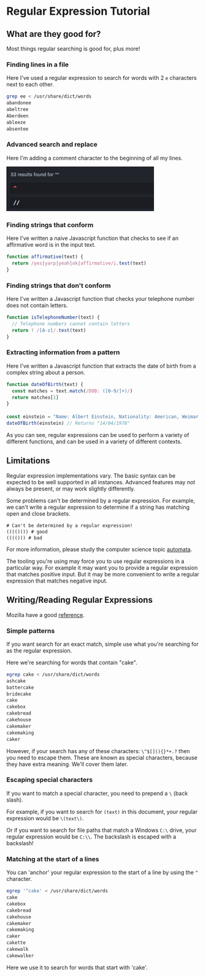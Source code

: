 # Regular Expression Tutorial

## What are they good for?

Most things regular searching is good for, plus more!

### Finding lines in a file

Here I've used a regular expression to search for words with 2 `e` characters
next to each other.

```bash
grep ee < /usr/share/dict/words
abandonee
abeltree
Aberdeen
ableeze
absentee
```

### Advanced search and replace

Here I'm adding a comment character to the beginning of all my lines.

![searching for: ^ Replacing with //](https://raw.githubusercontent.com/ccouzens/regex_tutorial/master/advanced%20replace%20add%20comments.png)

### Finding strings that conform

Here I've written a naive Javascript function that checks to see if an
affirmative word is in the input text.

```javascript
function affirmative(text) {
  return /yes|yarp|yeah|ok|affirmative/i.test(text)
}
```

### Finding strings that don't conform

Here I've written a Javascript function that checks your telephone number does
not contain letters.

```javascript
function isTelephoneNumber(text) {
  // Telephone numbers cannot contain letters
  return ! /[A-z]/.test(text)
}
```

### Extracting information from a pattern

Here I've written a Javascript function that extracts the date of birth from a
complex string about a person.

```javascript
function dateOfBirth(text) {
  const matches = text.match(/DOB: ([0-9/]+)/)
  return matches[1]
}

const einstein = "Name: Albert Einstein, Nationality: American, Weimar, Swiss, Prussian, DOB: 14/04/1978, Died: 14/03/1955"
dateOfBirth(einstein) // Returns "14/04/1978"
```

As you can see, regular expressions can be used to perform a variety of
different functions, and can be used in a variety of different contexts.

## Limitations

Regular expression implementations vary.
The basic syntax can be expected to be well supported in all instances.
Advanced features may not always be present, or may work slightly differently.

Some problems can't be determined by a regular expression.
For example, we can't write a regular expression to determine if a string has matching open and close brackets.

```
# Can't be determined by a regular expression!
(((()))) # good
(((())) # bad
```

For more information, please study the computer science topic [automata](https://en.wikipedia.org/wiki/Regular_language#Location_in_the_Chomsky_hierarchy).

The tooling you're using may force you to use regular expressions in a particular way.
For example it may want you to provide a regular expression that matches positive input.
But it may be more convenient to write a regular expression that matches negative input.

## Writing/Reading Regular Expressions

Mozilla have a good
[reference](https://developer.mozilla.org/en-US/docs/Web/JavaScript/Guide/Regular_Expressions#Writing_a_regular_expression_pattern).

### Simple patterns

If you want search for an exact match, simple use what you're searching for as
the regular expression.

Here we're searching for words that contain "cake".

```bash
egrep cake < /usr/share/dict/words
ashcake
battercake
bridecake
cake
cakebox
cakebread
cakehouse
cakemaker
cakemaking
caker
```

However, if your search has any of these characters:
`\^$[](){}*+.?`
then you need to escape them.
These are known as special characters, because they have extra meaning.
We'll cover them later.

### Escaping special characters

If you want to match a special character, you need to prepend a `\` (back
slash).

For example, if you want to search for `(text)` in this document, your regular
expression would be `\(text\)`.

Or if you want to search for file paths that match a Windows `C:\` drive, your
regular expression would be `C:\\`.
The backslash is escaped with a backslash!

### Matching at the start of a lines

You can 'anchor' your regular expression to the start of a line by using the
`^` character.

```bash
egrep '^cake' < /usr/share/dict/words
cake
cakebox
cakebread
cakehouse
cakemaker
cakemaking
caker
cakette
cakewalk
cakewalker
```

Here we use it to search for words that start with 'cake'.
